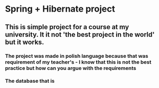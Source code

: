 # Spring + Hibernate project
## This is simple project for a course at my university. It it not 'the best project in the world' but it works.

### The project was made in polish language because that was requirement of my teacher's - I know that this is not the best practice but how can you argue with the requirements
### The database that is 
